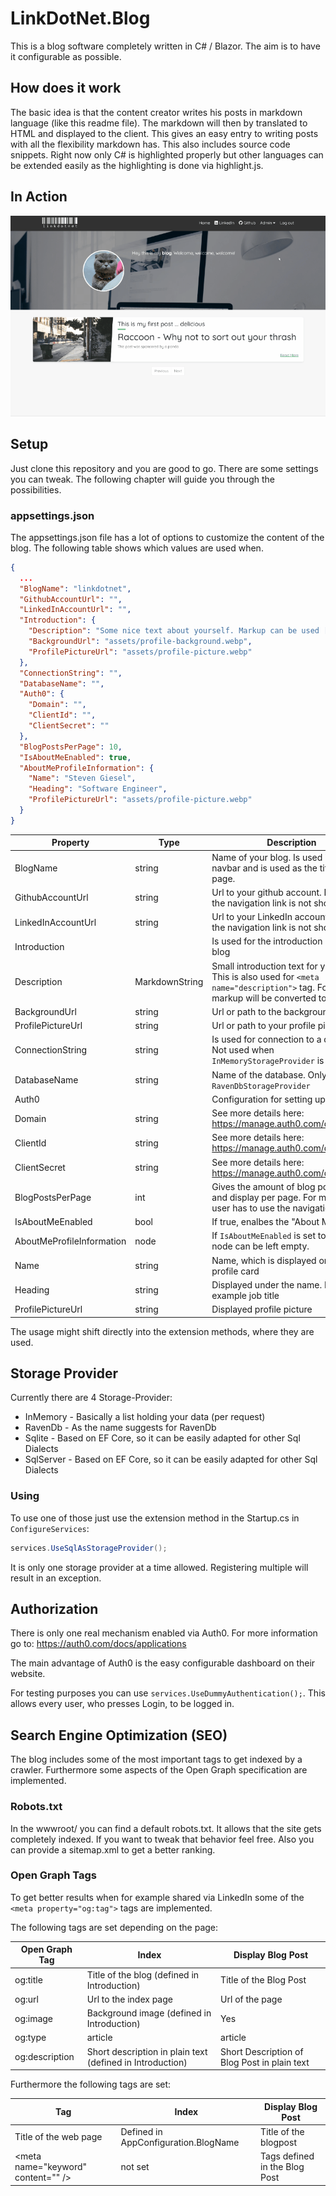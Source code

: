 ﻿# LinkDotNet.Blog
This is a blog software completely written in C# / Blazor. The aim is to have it configurable as possible. 

## How does it work
The basic idea is that the content creator writes his posts in markdown language (like this readme file). 
The markdown will then by translated to HTML and displayed to the client. This gives an easy entry to writing posts with all the flexibility markdown has.
This also includes source code snippets. Right now only C# is highlighted properly but other languages can be extended easily as the highlighting is done via highlight.js.

## In Action
![overview](assets/overview.gif)

## Setup
Just clone this repository and you are good to go. There are some settings you can tweak. The following chapter will guide you 
through the possibilities.

### appsettings.json
The appsettings.json file has a lot of options to customize the content of the blog. The following table shows which values are used when.

```json
{
  ...
  "BlogName": "linkdotnet",
  "GithubAccountUrl": "",
  "LinkedInAccountUrl": "",
  "Introduction": {
    "Description": "Some nice text about yourself. Markup can be used [Github](https://github.com/someuser/somerepo)",
    "BackgroundUrl": "assets/profile-background.webp",
    "ProfilePictureUrl": "assets/profile-picture.webp"
  },
  "ConnectionString": "",
  "DatabaseName": "",
  "Auth0": {
    "Domain": "",
    "ClientId": "",
    "ClientSecret": ""
  },
  "BlogPostsPerPage": 10,
  "IsAboutMeEnabled": true,
  "AboutMeProfileInformation": {
    "Name": "Steven Giesel",
    "Heading": "Software Engineer",
    "ProfilePictureUrl": "assets/profile-picture.webp"
  }
}

```

| Property                  | Type           | Description                                                                                                                                       |
| ------------------------- | -------------- | ------------------------------------------------------------------------------------------------------------------------------------------------- |
| BlogName                  | string         | Name of your blog. Is used in the navbar and is used as the title of the page.                                                                    |
| GithubAccountUrl          | string         | Url to your github account. If not set the navigation link is not shown                                                                           |
| LinkedInAccountUrl        | string         | Url to your LinkedIn account. If not set the navigation link is not shown                                                                         |
| Introduction              |                | Is used for the introduction part of the blog                                                                                                     |
| Description               | MarkdownString | Small introduction text for yourself. This is also used for `<meta name="description">` tag. For this the markup will be converted to plain text. |
| BackgroundUrl             | string         | Url or path to the background image                                                                                                               |
| ProfilePictureUrl         | string         | Url or path to your profile picture                                                                                                               |
| ConnectionString          | string         | Is used for connection to a database. Not used when `InMemoryStorageProvider` is used                                                             |
| DatabaseName              | string         | Name of the database. Only used with `RavenDbStorageProvider`                                                                                     |
| Auth0                     |                | Configuration for setting up Auth0                                                                                                                |
| Domain                    | string         | See more details here: https://manage.auth0.com/dashboard/                                                                                        |
| ClientId                  | string         | See more details here: https://manage.auth0.com/dashboard/                                                                                        |
| ClientSecret              | string         | See more details here: https://manage.auth0.com/dashboard/                                                                                        |
| BlogPostsPerPage          | int            | Gives the amount of blog posts loaded and display per page. For more the user has to use the navigation                                           |
| IsAboutMeEnabled          | bool           | If true, enalbes the "About Me" page                                                                                                              |
| AboutMeProfileInformation | node           | If `IsAboutMeEnabled` is set to `false` this node can be left empty.                                                                              |
| Name                      | string         | Name, which is displayed on top of the profile card                                                                                               |
| Heading                   | string         | Displayed under the name. For example job title                                                                                                   |
| ProfilePictureUrl         | string         | Displayed profile picture                                                                                                                         |

The usage might shift directly into the extension methods, where they are used.

## Storage Provider
Currently there are 4 Storage-Provider:
 * InMemory - Basically a list holding your data (per request)
 * RavenDb - As the name suggests for RavenDb
 * Sqlite - Based on EF Core, so it can be easily adapted for other Sql Dialects
 * SqlServer - Based on EF Core, so it can be easily adapted for other Sql Dialects

### Using
To use one of those just use the extension method in the Startup.cs in `ConfigureServices`:
```csharp
services.UseSqlAsStorageProvider();
```

It is only one storage provider at a time allowed. Registering multiple will result in an exception.

## Authorization
There is only one real mechanism enabled via Auth0. For more information go to: https://auth0.com/docs/applications

The main advantage of Auth0 is the easy configurable dashboard on their website.

For testing purposes you can use `services.UseDummyAuthentication();`. This allows every user, who presses Login, to be logged in.

## Search Engine Optimization (SEO)
The blog includes some of the most important tags to get indexed by a crawler. Furthermore some aspects of the Open Graph specification are implemented.

### Robots.txt
In the wwwroot/ you can find a default robots.txt. It allows that the site gets completely indexed. If you want to tweak that behavior feel free.
Also you can provide a sitemap.xml to get a better ranking. 

### Open Graph Tags
To get better results when for example shared via LinkedIn some of the `<meta property="og:tag">` tags are implemented.

The following tags are set depending on the page:

| Open Graph Tag | Index                                                     | Display Blog Post                            |
| -------------- | --------------------------------------------------------- | -------------------------------------------- |
| og:title       | Title of the blog (defined in Introduction)               | Title of the Blog Post                       |
| og:url         | Url to the index page                                     | Url of the page                              |
| og:image       | Background image (defined in Introduction)                | Yes                                          |
| og:type        | article                                                   | article                                      |
| og:description | Short description in plain text (defined in Introduction) | Short Description of Blog Post in plain text |

Furthermore the following tags are set:

| Tag                                      | Index                                | Display Blog Post             |
| ---------------------------------------- | ------------------------------------ | ----------------------------- |
| Title of the web page                    | Defined in AppConfiguration.BlogName | Title of the blogpost         |
| &lt;meta name="keyword" content="" /&gt; | not set                              | Tags defined in the Blog Post |